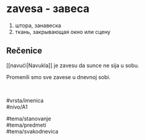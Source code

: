 # zavesa - завеса

1. штора, занавеска  
2. ткань, закрывающая окно или сцену

## Rečenice

[[navući|Navukla]] je zavesu da sunce ne sija u sobu.

Promenili smo sve zavese u dnevnoj sobi.

<br>

#vrsta/imenica  
#nivo/A1  

#tema/stanovanje  
#tema/predmeti  
#tema/svakodnevica  

